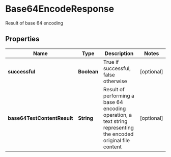 

# Base64EncodeResponse

Result of base 64 encoding
## Properties

Name | Type | Description | Notes
------------ | ------------- | ------------- | -------------
**successful** | **Boolean** | True if successful, false otherwise |  [optional]
**base64TextContentResult** | **String** | Result of performing a base 64 encoding operation, a text string representing the encoded original file content |  [optional]



